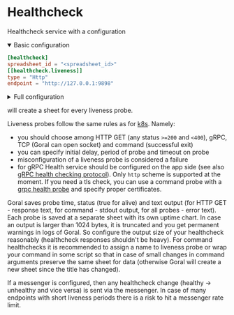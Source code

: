 # Healthcheck

Healthcheck service with a configuration

<details open>
  <summary>Basic configuration</summary>

```toml
[healthcheck]
spreadsheet_id = "<spreadsheet_id>"
[[healthcheck.liveness]]
type = "Http"
endpoint = "http://127.0.0.1:9898"
```
</details>

<details>
  <summary>Full configuration</summary>

```toml
[healthcheck]
spreadsheet_id = "<spreadsheet_id>"
# messenger.url = "<messenger api url for sending messages>"
# push_interval_secs = 30
# autotruncate_at_usage_percent = 10
[[healthcheck.liveness]]
# name = "http://127.0.0.1:9898" # by default the endpoint itself is used as a name
# initial_delay_secs = 0
# period_secs = 3
type = "Http"
endpoint = "http://127.0.0.1:9898"
# timeout_ms = 1000 # should be less than or equal period_secs
[[healthcheck.liveness]]
# name = "ls -lha" # by default the command itself is used as a name
# initial_delay_secs = 0
# period_secs = 3
type = "Command"
command = ["ls", "-lha"]
# timeout_ms = 1000 # should be less than or equal period_secs
[[healthcheck.liveness]]
# name = "[::1]:9898" # by default the tcp socket addr itself is used as a name
# initial_delay_secs = 0
# period_secs = 3
type = "Tcp"
endpoint = "[::1]:9898"
# timeout_ms = 1000 # should be less than or equal period_secs
[[healthcheck.liveness]]
# name = "http://[::1]:50050" # by default the tcp socket addr itself is used as a name
# initial_delay_secs = 0
# period_secs = 3
type = "Grpc"
endpoint = "http://[::1]:50050"
# timeout_ms = 1000 # should be less than or equal period_secs
```
</details>

will create a sheet for every liveness probe.

Liveness probes follow the same rules as for [k8s](https://kubernetes.io/docs/tasks/configure-pod-container/configure-liveness-readiness-startup-probes/). Namely:
* you should choose among HTTP GET (any status `>=200` and `<400`), gRPC, TCP (Goral can open socket) and command (successful exit)
* you can specify initial delay, period of probe and timeout on probe
* misconfiguration of a liveness probe is considered a failure
* for gRPC Health service should be configured on the app side (see also [gRPC health checking protocol](https://github.com/grpc/grpc/blob/v1.59.1/doc/health-checking.md)). Only `http` scheme is supported at the moment. If you need a tls check, you can use a command probe with a [grpc health probe](https://github.com/grpc-ecosystem/grpc-health-probe) and specify proper certificates.

Goral saves probe time, status (true for alive) and text output (for HTTP GET - response text, for command - stdout output, for all probes - error text). Each probe is saved at a separate sheet with its own uptime chart.
In case an output is larger than 1024 bytes, it is truncated and you get permanent warnings in logs of Goral. So configure the output size of your healthcheck reasonably (healthcheck responses shouldn't be heavy).
For command healthchecks it is recommended to assign a name to liveness probe or wrap your command in some script so that in case of small changes in command arguments preserve the same sheet for data (otherwise Goral will create a new sheet since the title has changed).

If a messenger is configured, then any healthcheck change (healthy -> unhealthy and vice versa) is sent via the messenger. In case of many endpoints with short liveness periods there is a risk to hit a messenger rate limit.